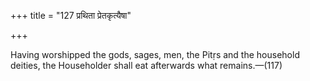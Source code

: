+++
title = "127 प्रथिता प्रेतकृत्यैषा"

+++

Having worshipped the gods, sages, men, the Pitṛs and the household deities, the Householder shall eat afterwards what remains.—(117) 